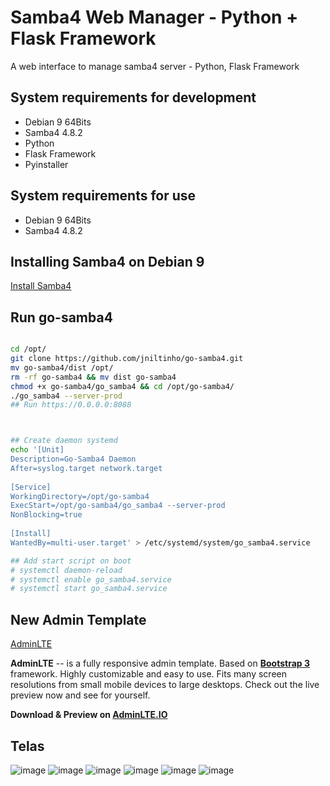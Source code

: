 # Samba4 Web Manager - Python + Flask Framework
A web interface to manage samba4 server - Python, Flask Framework


## System requirements for development

- Debian 9 64Bits
- Samba4 4.8.2
- Python
- Flask Framework
- Pyinstaller


## System requirements for use

- Debian 9 64Bits
- Samba4 4.8.2


## Installing Samba4 on Debian 9

[Install Samba4](https://github.com/jniltinho/go-samba4/tree/master/contribute)


## Run go-samba4

```bash

cd /opt/
git clone https://github.com/jniltinho/go-samba4.git
mv go-samba4/dist /opt/
rm -rf go-samba4 && mv dist go-samba4
chmod +x go-samba4/go_samba4 && cd /opt/go-samba4/
./go_samba4 --server-prod
## Run https://0.0.0.0:8088



## Create daemon systemd
echo '[Unit]
Description=Go-Samba4 Daemon
After=syslog.target network.target
 
[Service]
WorkingDirectory=/opt/go-samba4
ExecStart=/opt/go-samba4/go_samba4 --server-prod
NonBlocking=true
 
[Install]
WantedBy=multi-user.target' > /etc/systemd/system/go_samba4.service

## Add start script on boot
# systemctl daemon-reload
# systemctl enable go_samba4.service
# systemctl start go_samba4.service

```


## New Admin Template

[AdminLTE](https://github.com/almasaeed2010/AdminLTE)

**AdminLTE** -- is a fully responsive admin template. Based on **[Bootstrap 3](https://github.com/twbs/bootstrap)** framework. Highly customizable and easy to use. Fits many screen resolutions from small mobile devices to large desktops. Check out the live preview now and see for yourself.

**Download & Preview on [AdminLTE.IO](https://adminlte.io)**


## Telas

![image](https://raw.github.com/jniltinho/go-samba4/master/screens/login.png)
![image](https://raw.github.com/jniltinho/go-samba4/master/screens/dashboard.png)
![image](https://raw.github.com/jniltinho/go-samba4/master/screens/users.png)
![image](https://raw.github.com/jniltinho/go-samba4/master/screens/grupos.png)
![image](https://raw.github.com/jniltinho/go-samba4/master/screens/add_user.png)
![image](https://raw.github.com/jniltinho/go-samba4/master/screens/add_group.png)
